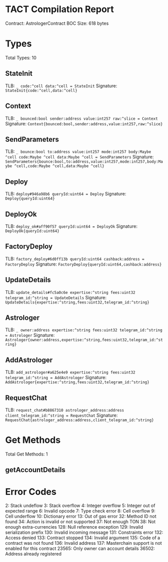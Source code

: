 # TACT Compilation Report
Contract: AstrologerContract
BOC Size: 618 bytes

# Types
Total Types: 10

## StateInit
TLB: `_ code:^cell data:^cell = StateInit`
Signature: `StateInit{code:^cell,data:^cell}`

## Context
TLB: `_ bounced:bool sender:address value:int257 raw:^slice = Context`
Signature: `Context{bounced:bool,sender:address,value:int257,raw:^slice}`

## SendParameters
TLB: `_ bounce:bool to:address value:int257 mode:int257 body:Maybe ^cell code:Maybe ^cell data:Maybe ^cell = SendParameters`
Signature: `SendParameters{bounce:bool,to:address,value:int257,mode:int257,body:Maybe ^cell,code:Maybe ^cell,data:Maybe ^cell}`

## Deploy
TLB: `deploy#946a98b6 queryId:uint64 = Deploy`
Signature: `Deploy{queryId:uint64}`

## DeployOk
TLB: `deploy_ok#aff90f57 queryId:uint64 = DeployOk`
Signature: `DeployOk{queryId:uint64}`

## FactoryDeploy
TLB: `factory_deploy#6d0ff13b queryId:uint64 cashback:address = FactoryDeploy`
Signature: `FactoryDeploy{queryId:uint64,cashback:address}`

## UpdateDetails
TLB: `update_details#fc5a0c6e expertise:^string fees:uint32 telegram_id:^string = UpdateDetails`
Signature: `UpdateDetails{expertise:^string,fees:uint32,telegram_id:^string}`

## Astrologer
TLB: `_ owner:address expertise:^string fees:uint32 telegram_id:^string = Astrologer`
Signature: `Astrologer{owner:address,expertise:^string,fees:uint32,telegram_id:^string}`

## AddAstrologer
TLB: `add_astrologer#a625e4e9 expertise:^string fees:uint32 telegram_id:^string = AddAstrologer`
Signature: `AddAstrologer{expertise:^string,fees:uint32,telegram_id:^string}`

## RequestChat
TLB: `request_chat#b8867310 astrologer_address:address client_telegram_id:^string = RequestChat`
Signature: `RequestChat{astrologer_address:address,client_telegram_id:^string}`

# Get Methods
Total Get Methods: 1

## getAccountDetails

# Error Codes
2: Stack undeflow
3: Stack overflow
4: Integer overflow
5: Integer out of expected range
6: Invalid opcode
7: Type check error
8: Cell overflow
9: Cell underflow
10: Dictionary error
13: Out of gas error
32: Method ID not found
34: Action is invalid or not supported
37: Not enough TON
38: Not enough extra-currencies
128: Null reference exception
129: Invalid serialization prefix
130: Invalid incoming message
131: Constraints error
132: Access denied
133: Contract stopped
134: Invalid argument
135: Code of a contract was not found
136: Invalid address
137: Masterchain support is not enabled for this contract
23565: Only owner can account details
36502: Address already registered